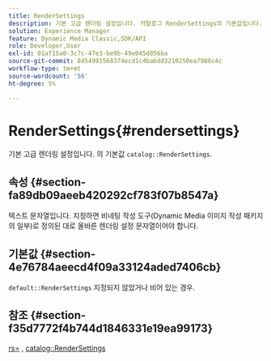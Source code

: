 ```yaml
---
title: RenderSettings
description: 기본 고급 렌더링 설정입니다. 카탈로그 RenderSettings의 기본값입니다.
solution: Experience Manager
feature: Dynamic Media Classic,SDK/API
role: Developer,User
exl-id: 01af15a0-3c7c-47e3-be9b-49e045d856ba
source-git-commit: 8454991568374ecd1c4babdd3210250ea7988c4c
workflow-type: tm+mt
source-wordcount: '56'
ht-degree: 5%

---
```


# RenderSettings{#rendersettings}

기본 고급 렌더링 설정입니다. 의 기본값 `catalog::RenderSettings`.

## 속성 {#section-fa89db09aeeb420292cf783f07b8547a}

텍스트 문자열입니다. 지정하면 비네팅 작성 도구(Dynamic Media 이미지 작성 패키지의 일부)로 정의된 대로 올바른 렌더링 설정 문자열이어야 합니다.

## 기본값 {#section-4e76784aeecd4f09a33124aded7406cb}

`default::RenderSettings` 지정되지 않았거나 비어 있는 경우.

## 참조 {#section-f35d7772f4b744d1846331e19ea99173}

[rs=](../../../../../ir-api/http-protocol/image-rendering-api-ref/c-ir-http-protocol-ref/c-ir-http-protocol-command-reference/r-ir-rs.md#reference-d20cefaaa6cd4f449d1591c87959b4cf) , [catalog::RenderSettings](../../../../../ir-api/material-cat/image-rendering-api-ref/c-ir-material-catalog/c-ir-attributes-reference/r-ir-rendersettings.md#reference-f3ae5e18095d40b2a8edef957dd82fbd)

